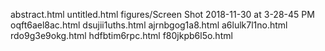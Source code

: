 abstract.html
untitled.html
figures/Screen Shot 2018-11-30 at 3-28-45 PM
oqft6ael8ac.html
dsujii1uths.html
ajrnbgog1a8.html
a6lulk7l1no.html
rdo9g3e9okg.html
hdfbtim6rpc.html
f80jkpb6l5o.html